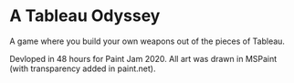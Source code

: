# A Tableau Odyssey
A game where you build your own weapons out of the pieces of Tableau.

Devloped in 48 hours for Paint Jam 2020.
All art was drawn in MSPaint (with transparency added in paint.net).
